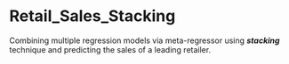 # Retail_Sales_Stacking
Combining multiple regression models via meta-regressor using <i><b>stacking</b></i> technique and predicting the sales of a leading retailer.
